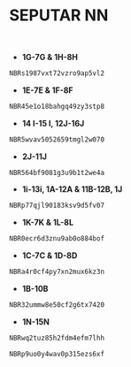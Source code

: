 # SEPUTAR NN

<br>

- **1G-7G & 1H-8H**
```bash
NBRs1987vxt72vzro9ap5vl2
```
- **1E-7E & 1F-8F**
```sh
NBR45e1o18bahgq49zy3stp8
```
- **14 I-15 I, 12J-16J**
```bash
NBR5wvav5052659tmgl2w070
```
- **2J-11J**
```sh
NBR564bf9081g3u9b1t2we4a
```
- **1i-13i, 1A-12A & 11B-12B, 1J**
```bash
NBRp77qjl90183ksv9d5fv07
```
- **1K-7K & 1L-8L**
```sh
NBR0ecr6d3znu9ab0o884bof
```
- **1C-7C & 1D-8D**
```bash
NBRa4r0cf4py7xn2mux6kz3n
```
- **1B-10B**
```sh
NBR32ummw8e50cf2g6tx7420
```
- **1N-15N**
```bash
NBRwq2tuz85h2fdm4efm7lhh
```
```sh
NBRp9uo0y4wav0p315ezs6xf
```
<br>

